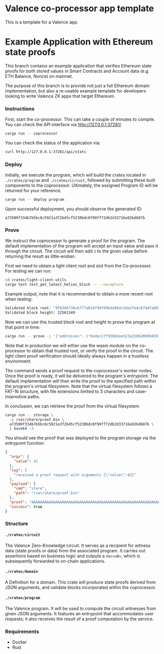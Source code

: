 # Valence co-processor app template

This is a template for a Valence app.

# Example Application with Ethereum state proofs
This branch contains an example application that verifies Ethereum state proofs 
for both stored values in Smart Contracts and Account data (e.g. ETH Balance, Nonce) on mainnet.

The purpose of this branch is to provide not just a full Ethereum domain implementation, but also
a re-usable example template for developers looking to write Valence ZK apps that target Ethereum.


### Instructions

First, start the co-processor. This can take a couple of minutes to compile. You can check the API interface via http://127.0.0.1:37281/

```sh
cargo run -- coprocessor
```

You can check the status of the application via:

```sh
curl http://127.0.0.1:37281/api/stats
```

### Deploy

Initially, we execute the program, which will build the crates located in `./crates/program` and `./crates/circuit`, followed by submitting these built components to the coprocessor. Ultimately, the assigned Program ID will be returned for your reference.

```sh
cargo run -- deploy program
```

Upon successful deployment, you should observe the generated ID:

```
a73509f334b7b5bc8c5921a3f2b45cf5230bdc0f99ff72db2d33716a92bd687b
```

### Prove

We instruct the coprocessor to generate a proof for the program. The default implementation of the program will accept an input value and pass it through the circuit. The circuit will then add `1` to the given value before returning the result as little-endian.

First we need to obtain a light client root and slot from the Co-processor. For testing we can run:

```sh
cd crates/light-client-utils
cargo test test_get_latest_helios_block -- --nocapture
```

Example output, note that it is recommended to obtain a more recent root when testing:
```sh
Validated block root: "9f63d9730cb777a816f9df69bda96dc3de2fe4c674dfa893901fd84cdc2f1322"
Validated block height: 22561349
```

Now we can use this trusted block root and height to prove the program at that point in time:

```sh
cargo run -- prove -j '{"addresses": ["0xdac17f958d2ee523a2206206994597c13d831ec7", "0x07ae8551be970cb1cca11dd7a11f47ae82e70e67"], "keys": ["0x0000000000000000000000000000000000000000000000000000000000000000", ""], "height":22561349, "root":"9f63d9730cb777a816f9df69bda96dc3de2fe4c674dfa893901fd84cdc2f1322"}' -p /var/share/proof.bin a73509f334b7b5bc8c5921a3f2b45cf5230bdc0f99ff72db2d33716a92bd687b
```

Note that in production we will either use the wasm module on the co-processor to obtain that trusted root, or verify the proof in the circuit.
The light client proof verification should ideally always happen in a trustless environment.

The command sends a proof request to the coprocessor's worker nodes. Once the proof is ready, it will be delivered to the program's entrypoint. The default implementation will then write the proof to the specified path within the program's virtual filesystem. Note that the virtual filesystem follows a FAT-16 structure, with file extensions limited to 3 characters and case-insensitive paths.

In conclusion, we can retrieve the proof from the virtual filesystem:

```sh
cargo run -- storage \
  -p /var/share/proof.bin \
  a73509f334b7b5bc8c5921a3f2b45cf5230bdc0f99ff72db2d33716a92bd687b \
  | base64 -d
```

You should see the proof that was deployed to the program storage via the entrypoint function:

```json
{
  "args": {
    "value": 42
  },
  "log": [
    "received a proof request with arguments {\"value\":42}"
  ],
  "payload": {
    "cmd": "store",
    "path": "/var/share/proof.bin"
  },
  "proof": "AAAAAAAAAAAAAAAAKAAAAAAAAAAAAAAAAAAAAAAAAAAAAAAAAAAAAAAAAAAAAAAAAAAAACsAAAAAAAAACwAAAAAAAAB2NC4wLjAtcmMuMwA=",
  "success": true
}
```

### Structure

#### `./crates/circuit`

The Valence Zero-Knowledge circuit. It serves as a recipient for witness data (state proofs or data) from the associated program. It carries out assertions based on business logic and outputs a `Vec<u8>`, which is subsequently forwarded to on-chain applications.

#### `./crates/domain`

A Definition for a domain. This crate will produce state proofs derived from JSON arguments, and validate blocks incorporated within the coprocessor.

#### `./crates/program`

The Valence program. It will be used to compute the circuit witnesses from given JSON arguments. It features an entrypoint that accommodates user requests; it also receives the result of a proof computation by the service.

### Requirements

- Docker
- Rust
